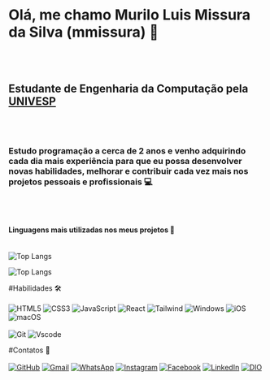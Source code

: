 # Olá, me chamo Murilo Luis Missura da Silva (mmissura) 🎸
</br></br>


## Estudante de Engenharia da Computação pela [UNIVESP](https://univesp.br)
</br></br>


### Estudo programação a cerca de 2 anos e venho adquirindo cada dia mais experiência para que eu possa desenvolver novas habilidades, melhorar e contribuir cada vez mais nos projetos pessoais e profissionais 💻
</br></br>

#### Linguagens mais utilizadas nos meus projetos 🚀<br></br>

![Top Langs](https://github-readme-stats-git-masterrstaa-rickstaa.vercel.app/api/top-langs/?username=mmissura&bg_color=000&border_color=30A3DC&title_color=E94D5F&text_color=FFF)

![Top Langs](https://github-readme-stats-git-masterrstaa-rickstaa.vercel.app/api/top-langs/?username=mmissura&layout=compact&bg_color=000&border_color=30A3DC&title_color=E94D5F&text_color=FFF)




#Habilidades 🛠️ </br></br>
![HTML5](https://img.shields.io/badge/HTML5-E34F26?style=for-the-badge&logo=html5&logoColor=white)
![CSS3](https://img.shields.io/badge/CSS3-1572B6?style=for-the-badge&logo=css3&logoColor=white)
![JavaScript](https://img.shields.io/badge/JavaScript-F7DF1E?style=for-the-badge&logo=javascript&logoColor=black)
![React](https://img.shields.io/badge/React-20232A?style=for-the-badge&logo=react&logoColor=61DAFB)
![Tailwind](https://img.shields.io/badge/tailwindcss-%2338B2AC.svg?style=for-the-badge&logo=tailwind-css&logoColor=white)
![Windows](https://img.shields.io/badge/Windows-000?style=for-the-badge&logo=windows&logoColor=2CA5E0)
![iOS](https://img.shields.io/badge/iOS-000000?style=for-the-badge&logo=ios&logoColor=white)
![macOS](https://img.shields.io/badge/mac%20os-000000?style=for-the-badge&logo=macos&logoColor=F0F0F0) </br></br>
![Git](https://img.shields.io/badge/GIT-E44C30?style=for-the-badge&logo=git&logoColor=white)
![Vscode](https://img.shields.io/badge/Vscode-007ACC?style=for-the-badge&logo=visual-studio-code&logoColor=white)


#Contatos 📲 </br></br>
[![GitHub](https://img.shields.io/badge/GitHub-100000?style=for-the-badge&logo=github&logoColor=white)](https://github.com/mmissura)
[![Gmail](https://img.shields.io/badge/Gmail-333333?style=for-the-badge&logo=gmail&logoColor=red)](mailto:mmissura@gmail.com)
[![WhatsApp](https://img.shields.io/badge/WhatsApp-25D366?style=for-the-badge&logo=whatsapp&logoColor=white)](https://wa.me/55+19+971027173)
[![Instagram](https://img.shields.io/badge/-Instagram-%23E4405F?style=for-the-badge&logo=instagram&logoColor=white)](https://www.instagram.com/mmissura/)
[![Facebook](https://img.shields.io/badge/Facebook-1877F2?style=for-the-badge&logo=facebook&logoColor=white)](https://www.facebook.com/mmissura/)
[![LinkedIn](https://img.shields.io/badge/LinkedIn-0077B5?style=for-the-badge&logo=linkedin&logoColor=white)](https://www.linkedin.com/in/mmissura/)
[![DIO](https://img.shields.io/badge/Meu%20Perfil%20DIO-d78?style=for-the-badge)](https://web.dio.me/users/mmissura)

<!--
**mmissura/mmissura** is a ✨ _special_ ✨ repository because its `README.md` (this file) appears on your GitHub profile.

Here are some ideas to get you started:

- 🔭 I’m currently working on ...
- 🌱 I’m currently learning ...
- 👯 I’m looking to collaborate on ...
- 🤔 I’m looking for help with ...
- 💬 Ask me about ...
- 📫 How to reach me: ...
- 😄 Pronouns: ...
- ⚡ Fun fact: ...
-->

